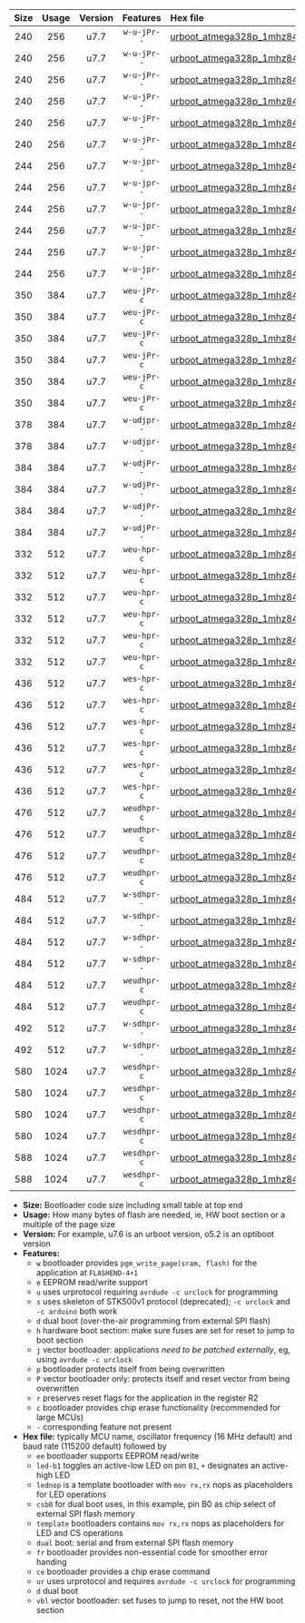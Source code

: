 |Size|Usage|Version|Features|Hex file|
|:-:|:-:|:-:|:-:|:--|
|240|256|u7.7|`w-u-jPr--`|[urboot_atmega328p_1mhz8432_9600bps_led+b1_ur_vbl.hex](https://raw.githubusercontent.com/stefanrueger/urboot.hex/main/mcus/atmega328p/fcpu_1mhz8432/9600_bps/urboot_atmega328p_1mhz8432_9600bps_led+b1_ur_vbl.hex)|
|240|256|u7.7|`w-u-jPr--`|[urboot_atmega328p_1mhz8432_9600bps_led+b5_ur_vbl.hex](https://raw.githubusercontent.com/stefanrueger/urboot.hex/main/mcus/atmega328p/fcpu_1mhz8432/9600_bps/urboot_atmega328p_1mhz8432_9600bps_led+b5_ur_vbl.hex)|
|240|256|u7.7|`w-u-jPr--`|[urboot_atmega328p_1mhz8432_9600bps_led+d5_ur_vbl.hex](https://raw.githubusercontent.com/stefanrueger/urboot.hex/main/mcus/atmega328p/fcpu_1mhz8432/9600_bps/urboot_atmega328p_1mhz8432_9600bps_led+d5_ur_vbl.hex)|
|240|256|u7.7|`w-u-jPr--`|[urboot_atmega328p_1mhz8432_9600bps_led-b1_ur_vbl.hex](https://raw.githubusercontent.com/stefanrueger/urboot.hex/main/mcus/atmega328p/fcpu_1mhz8432/9600_bps/urboot_atmega328p_1mhz8432_9600bps_led-b1_ur_vbl.hex)|
|240|256|u7.7|`w-u-jPr--`|[urboot_atmega328p_1mhz8432_9600bps_led-d5_ur_vbl.hex](https://raw.githubusercontent.com/stefanrueger/urboot.hex/main/mcus/atmega328p/fcpu_1mhz8432/9600_bps/urboot_atmega328p_1mhz8432_9600bps_led-d5_ur_vbl.hex)|
|240|256|u7.7|`w-u-jPr--`|[urboot_atmega328p_1mhz8432_9600bps_lednop_ur_vbl.hex](https://raw.githubusercontent.com/stefanrueger/urboot.hex/main/mcus/atmega328p/fcpu_1mhz8432/9600_bps/urboot_atmega328p_1mhz8432_9600bps_lednop_ur_vbl.hex)|
|244|256|u7.7|`w-u-jpr--`|[urboot_atmega328p_1mhz8432_9600bps_led+b1_fr_ur_vbl.hex](https://raw.githubusercontent.com/stefanrueger/urboot.hex/main/mcus/atmega328p/fcpu_1mhz8432/9600_bps/urboot_atmega328p_1mhz8432_9600bps_led+b1_fr_ur_vbl.hex)|
|244|256|u7.7|`w-u-jpr--`|[urboot_atmega328p_1mhz8432_9600bps_led+b5_fr_ur_vbl.hex](https://raw.githubusercontent.com/stefanrueger/urboot.hex/main/mcus/atmega328p/fcpu_1mhz8432/9600_bps/urboot_atmega328p_1mhz8432_9600bps_led+b5_fr_ur_vbl.hex)|
|244|256|u7.7|`w-u-jpr--`|[urboot_atmega328p_1mhz8432_9600bps_led+d5_fr_ur_vbl.hex](https://raw.githubusercontent.com/stefanrueger/urboot.hex/main/mcus/atmega328p/fcpu_1mhz8432/9600_bps/urboot_atmega328p_1mhz8432_9600bps_led+d5_fr_ur_vbl.hex)|
|244|256|u7.7|`w-u-jpr--`|[urboot_atmega328p_1mhz8432_9600bps_led-b1_fr_ur_vbl.hex](https://raw.githubusercontent.com/stefanrueger/urboot.hex/main/mcus/atmega328p/fcpu_1mhz8432/9600_bps/urboot_atmega328p_1mhz8432_9600bps_led-b1_fr_ur_vbl.hex)|
|244|256|u7.7|`w-u-jpr--`|[urboot_atmega328p_1mhz8432_9600bps_led-d5_fr_ur_vbl.hex](https://raw.githubusercontent.com/stefanrueger/urboot.hex/main/mcus/atmega328p/fcpu_1mhz8432/9600_bps/urboot_atmega328p_1mhz8432_9600bps_led-d5_fr_ur_vbl.hex)|
|244|256|u7.7|`w-u-jpr--`|[urboot_atmega328p_1mhz8432_9600bps_lednop_fr_ur_vbl.hex](https://raw.githubusercontent.com/stefanrueger/urboot.hex/main/mcus/atmega328p/fcpu_1mhz8432/9600_bps/urboot_atmega328p_1mhz8432_9600bps_lednop_fr_ur_vbl.hex)|
|350|384|u7.7|`weu-jPr-c`|[urboot_atmega328p_1mhz8432_9600bps_ee_led+b1_fr_ce_ur_vbl.hex](https://raw.githubusercontent.com/stefanrueger/urboot.hex/main/mcus/atmega328p/fcpu_1mhz8432/9600_bps/urboot_atmega328p_1mhz8432_9600bps_ee_led+b1_fr_ce_ur_vbl.hex)|
|350|384|u7.7|`weu-jPr-c`|[urboot_atmega328p_1mhz8432_9600bps_ee_led+b5_fr_ce_ur_vbl.hex](https://raw.githubusercontent.com/stefanrueger/urboot.hex/main/mcus/atmega328p/fcpu_1mhz8432/9600_bps/urboot_atmega328p_1mhz8432_9600bps_ee_led+b5_fr_ce_ur_vbl.hex)|
|350|384|u7.7|`weu-jPr-c`|[urboot_atmega328p_1mhz8432_9600bps_ee_led+d5_fr_ce_ur_vbl.hex](https://raw.githubusercontent.com/stefanrueger/urboot.hex/main/mcus/atmega328p/fcpu_1mhz8432/9600_bps/urboot_atmega328p_1mhz8432_9600bps_ee_led+d5_fr_ce_ur_vbl.hex)|
|350|384|u7.7|`weu-jPr-c`|[urboot_atmega328p_1mhz8432_9600bps_ee_led-b1_fr_ce_ur_vbl.hex](https://raw.githubusercontent.com/stefanrueger/urboot.hex/main/mcus/atmega328p/fcpu_1mhz8432/9600_bps/urboot_atmega328p_1mhz8432_9600bps_ee_led-b1_fr_ce_ur_vbl.hex)|
|350|384|u7.7|`weu-jPr-c`|[urboot_atmega328p_1mhz8432_9600bps_ee_led-d5_fr_ce_ur_vbl.hex](https://raw.githubusercontent.com/stefanrueger/urboot.hex/main/mcus/atmega328p/fcpu_1mhz8432/9600_bps/urboot_atmega328p_1mhz8432_9600bps_ee_led-d5_fr_ce_ur_vbl.hex)|
|350|384|u7.7|`weu-jPr-c`|[urboot_atmega328p_1mhz8432_9600bps_ee_lednop_fr_ce_ur_vbl.hex](https://raw.githubusercontent.com/stefanrueger/urboot.hex/main/mcus/atmega328p/fcpu_1mhz8432/9600_bps/urboot_atmega328p_1mhz8432_9600bps_ee_lednop_fr_ce_ur_vbl.hex)|
|378|384|u7.7|`w-udjpr--`|[urboot_atmega328p_1mhz8432_9600bps_led+b1_csd5_dual_ur_vbl.hex](https://raw.githubusercontent.com/stefanrueger/urboot.hex/main/mcus/atmega328p/fcpu_1mhz8432/9600_bps/urboot_atmega328p_1mhz8432_9600bps_led+b1_csd5_dual_ur_vbl.hex)|
|378|384|u7.7|`w-udjpr--`|[urboot_atmega328p_1mhz8432_9600bps_template_dual_ur_vbl.hex](https://raw.githubusercontent.com/stefanrueger/urboot.hex/main/mcus/atmega328p/fcpu_1mhz8432/9600_bps/urboot_atmega328p_1mhz8432_9600bps_template_dual_ur_vbl.hex)|
|384|384|u7.7|`w-udjPr--`|[urboot_atmega328p_1mhz8432_9600bps_led+b1_csb0_dual_ur_vbl.hex](https://raw.githubusercontent.com/stefanrueger/urboot.hex/main/mcus/atmega328p/fcpu_1mhz8432/9600_bps/urboot_atmega328p_1mhz8432_9600bps_led+b1_csb0_dual_ur_vbl.hex)|
|384|384|u7.7|`w-udjPr--`|[urboot_atmega328p_1mhz8432_9600bps_led+d5_csb0_dual_ur_vbl.hex](https://raw.githubusercontent.com/stefanrueger/urboot.hex/main/mcus/atmega328p/fcpu_1mhz8432/9600_bps/urboot_atmega328p_1mhz8432_9600bps_led+d5_csb0_dual_ur_vbl.hex)|
|384|384|u7.7|`w-udjPr--`|[urboot_atmega328p_1mhz8432_9600bps_led-b1_csb0_dual_ur_vbl.hex](https://raw.githubusercontent.com/stefanrueger/urboot.hex/main/mcus/atmega328p/fcpu_1mhz8432/9600_bps/urboot_atmega328p_1mhz8432_9600bps_led-b1_csb0_dual_ur_vbl.hex)|
|384|384|u7.7|`w-udjPr--`|[urboot_atmega328p_1mhz8432_9600bps_led-d5_csb0_dual_ur_vbl.hex](https://raw.githubusercontent.com/stefanrueger/urboot.hex/main/mcus/atmega328p/fcpu_1mhz8432/9600_bps/urboot_atmega328p_1mhz8432_9600bps_led-d5_csb0_dual_ur_vbl.hex)|
|332|512|u7.7|`weu-hpr-c`|[urboot_atmega328p_1mhz8432_9600bps_ee_led+b1_fr_ce_ur.hex](https://raw.githubusercontent.com/stefanrueger/urboot.hex/main/mcus/atmega328p/fcpu_1mhz8432/9600_bps/urboot_atmega328p_1mhz8432_9600bps_ee_led+b1_fr_ce_ur.hex)|
|332|512|u7.7|`weu-hpr-c`|[urboot_atmega328p_1mhz8432_9600bps_ee_led+b5_fr_ce_ur.hex](https://raw.githubusercontent.com/stefanrueger/urboot.hex/main/mcus/atmega328p/fcpu_1mhz8432/9600_bps/urboot_atmega328p_1mhz8432_9600bps_ee_led+b5_fr_ce_ur.hex)|
|332|512|u7.7|`weu-hpr-c`|[urboot_atmega328p_1mhz8432_9600bps_ee_led+d5_fr_ce_ur.hex](https://raw.githubusercontent.com/stefanrueger/urboot.hex/main/mcus/atmega328p/fcpu_1mhz8432/9600_bps/urboot_atmega328p_1mhz8432_9600bps_ee_led+d5_fr_ce_ur.hex)|
|332|512|u7.7|`weu-hpr-c`|[urboot_atmega328p_1mhz8432_9600bps_ee_led-b1_fr_ce_ur.hex](https://raw.githubusercontent.com/stefanrueger/urboot.hex/main/mcus/atmega328p/fcpu_1mhz8432/9600_bps/urboot_atmega328p_1mhz8432_9600bps_ee_led-b1_fr_ce_ur.hex)|
|332|512|u7.7|`weu-hpr-c`|[urboot_atmega328p_1mhz8432_9600bps_ee_led-d5_fr_ce_ur.hex](https://raw.githubusercontent.com/stefanrueger/urboot.hex/main/mcus/atmega328p/fcpu_1mhz8432/9600_bps/urboot_atmega328p_1mhz8432_9600bps_ee_led-d5_fr_ce_ur.hex)|
|332|512|u7.7|`weu-hpr-c`|[urboot_atmega328p_1mhz8432_9600bps_ee_lednop_fr_ce_ur.hex](https://raw.githubusercontent.com/stefanrueger/urboot.hex/main/mcus/atmega328p/fcpu_1mhz8432/9600_bps/urboot_atmega328p_1mhz8432_9600bps_ee_lednop_fr_ce_ur.hex)|
|436|512|u7.7|`wes-hpr-c`|[urboot_atmega328p_1mhz8432_9600bps_ee_led+b1_fr_ce.hex](https://raw.githubusercontent.com/stefanrueger/urboot.hex/main/mcus/atmega328p/fcpu_1mhz8432/9600_bps/urboot_atmega328p_1mhz8432_9600bps_ee_led+b1_fr_ce.hex)|
|436|512|u7.7|`wes-hpr-c`|[urboot_atmega328p_1mhz8432_9600bps_ee_led+b5_fr_ce.hex](https://raw.githubusercontent.com/stefanrueger/urboot.hex/main/mcus/atmega328p/fcpu_1mhz8432/9600_bps/urboot_atmega328p_1mhz8432_9600bps_ee_led+b5_fr_ce.hex)|
|436|512|u7.7|`wes-hpr-c`|[urboot_atmega328p_1mhz8432_9600bps_ee_led+d5_fr_ce.hex](https://raw.githubusercontent.com/stefanrueger/urboot.hex/main/mcus/atmega328p/fcpu_1mhz8432/9600_bps/urboot_atmega328p_1mhz8432_9600bps_ee_led+d5_fr_ce.hex)|
|436|512|u7.7|`wes-hpr-c`|[urboot_atmega328p_1mhz8432_9600bps_ee_led-b1_fr_ce.hex](https://raw.githubusercontent.com/stefanrueger/urboot.hex/main/mcus/atmega328p/fcpu_1mhz8432/9600_bps/urboot_atmega328p_1mhz8432_9600bps_ee_led-b1_fr_ce.hex)|
|436|512|u7.7|`wes-hpr-c`|[urboot_atmega328p_1mhz8432_9600bps_ee_led-d5_fr_ce.hex](https://raw.githubusercontent.com/stefanrueger/urboot.hex/main/mcus/atmega328p/fcpu_1mhz8432/9600_bps/urboot_atmega328p_1mhz8432_9600bps_ee_led-d5_fr_ce.hex)|
|436|512|u7.7|`wes-hpr-c`|[urboot_atmega328p_1mhz8432_9600bps_ee_lednop_fr_ce.hex](https://raw.githubusercontent.com/stefanrueger/urboot.hex/main/mcus/atmega328p/fcpu_1mhz8432/9600_bps/urboot_atmega328p_1mhz8432_9600bps_ee_lednop_fr_ce.hex)|
|476|512|u7.7|`weudhpr-c`|[urboot_atmega328p_1mhz8432_9600bps_ee_led+b1_csb0_dual_fr_ce_ur.hex](https://raw.githubusercontent.com/stefanrueger/urboot.hex/main/mcus/atmega328p/fcpu_1mhz8432/9600_bps/urboot_atmega328p_1mhz8432_9600bps_ee_led+b1_csb0_dual_fr_ce_ur.hex)|
|476|512|u7.7|`weudhpr-c`|[urboot_atmega328p_1mhz8432_9600bps_ee_led+d5_csb0_dual_fr_ce_ur.hex](https://raw.githubusercontent.com/stefanrueger/urboot.hex/main/mcus/atmega328p/fcpu_1mhz8432/9600_bps/urboot_atmega328p_1mhz8432_9600bps_ee_led+d5_csb0_dual_fr_ce_ur.hex)|
|476|512|u7.7|`weudhpr-c`|[urboot_atmega328p_1mhz8432_9600bps_ee_led-b1_csb0_dual_fr_ce_ur.hex](https://raw.githubusercontent.com/stefanrueger/urboot.hex/main/mcus/atmega328p/fcpu_1mhz8432/9600_bps/urboot_atmega328p_1mhz8432_9600bps_ee_led-b1_csb0_dual_fr_ce_ur.hex)|
|476|512|u7.7|`weudhpr-c`|[urboot_atmega328p_1mhz8432_9600bps_ee_led-d5_csb0_dual_fr_ce_ur.hex](https://raw.githubusercontent.com/stefanrueger/urboot.hex/main/mcus/atmega328p/fcpu_1mhz8432/9600_bps/urboot_atmega328p_1mhz8432_9600bps_ee_led-d5_csb0_dual_fr_ce_ur.hex)|
|484|512|u7.7|`w-sdhpr--`|[urboot_atmega328p_1mhz8432_9600bps_led+b1_csb0_dual_fr.hex](https://raw.githubusercontent.com/stefanrueger/urboot.hex/main/mcus/atmega328p/fcpu_1mhz8432/9600_bps/urboot_atmega328p_1mhz8432_9600bps_led+b1_csb0_dual_fr.hex)|
|484|512|u7.7|`w-sdhpr--`|[urboot_atmega328p_1mhz8432_9600bps_led+d5_csb0_dual_fr.hex](https://raw.githubusercontent.com/stefanrueger/urboot.hex/main/mcus/atmega328p/fcpu_1mhz8432/9600_bps/urboot_atmega328p_1mhz8432_9600bps_led+d5_csb0_dual_fr.hex)|
|484|512|u7.7|`w-sdhpr--`|[urboot_atmega328p_1mhz8432_9600bps_led-b1_csb0_dual_fr.hex](https://raw.githubusercontent.com/stefanrueger/urboot.hex/main/mcus/atmega328p/fcpu_1mhz8432/9600_bps/urboot_atmega328p_1mhz8432_9600bps_led-b1_csb0_dual_fr.hex)|
|484|512|u7.7|`w-sdhpr--`|[urboot_atmega328p_1mhz8432_9600bps_led-d5_csb0_dual_fr.hex](https://raw.githubusercontent.com/stefanrueger/urboot.hex/main/mcus/atmega328p/fcpu_1mhz8432/9600_bps/urboot_atmega328p_1mhz8432_9600bps_led-d5_csb0_dual_fr.hex)|
|484|512|u7.7|`weudhpr-c`|[urboot_atmega328p_1mhz8432_9600bps_ee_led+b1_csd5_dual_fr_ce_ur.hex](https://raw.githubusercontent.com/stefanrueger/urboot.hex/main/mcus/atmega328p/fcpu_1mhz8432/9600_bps/urboot_atmega328p_1mhz8432_9600bps_ee_led+b1_csd5_dual_fr_ce_ur.hex)|
|484|512|u7.7|`weudhpr-c`|[urboot_atmega328p_1mhz8432_9600bps_ee_template_dual_fr_ce_ur.hex](https://raw.githubusercontent.com/stefanrueger/urboot.hex/main/mcus/atmega328p/fcpu_1mhz8432/9600_bps/urboot_atmega328p_1mhz8432_9600bps_ee_template_dual_fr_ce_ur.hex)|
|492|512|u7.7|`w-sdhpr--`|[urboot_atmega328p_1mhz8432_9600bps_led+b1_csd5_dual_fr.hex](https://raw.githubusercontent.com/stefanrueger/urboot.hex/main/mcus/atmega328p/fcpu_1mhz8432/9600_bps/urboot_atmega328p_1mhz8432_9600bps_led+b1_csd5_dual_fr.hex)|
|492|512|u7.7|`w-sdhpr--`|[urboot_atmega328p_1mhz8432_9600bps_template_dual_fr.hex](https://raw.githubusercontent.com/stefanrueger/urboot.hex/main/mcus/atmega328p/fcpu_1mhz8432/9600_bps/urboot_atmega328p_1mhz8432_9600bps_template_dual_fr.hex)|
|580|1024|u7.7|`wesdhpr-c`|[urboot_atmega328p_1mhz8432_9600bps_ee_led+b1_csb0_dual_fr_ce.hex](https://raw.githubusercontent.com/stefanrueger/urboot.hex/main/mcus/atmega328p/fcpu_1mhz8432/9600_bps/urboot_atmega328p_1mhz8432_9600bps_ee_led+b1_csb0_dual_fr_ce.hex)|
|580|1024|u7.7|`wesdhpr-c`|[urboot_atmega328p_1mhz8432_9600bps_ee_led+d5_csb0_dual_fr_ce.hex](https://raw.githubusercontent.com/stefanrueger/urboot.hex/main/mcus/atmega328p/fcpu_1mhz8432/9600_bps/urboot_atmega328p_1mhz8432_9600bps_ee_led+d5_csb0_dual_fr_ce.hex)|
|580|1024|u7.7|`wesdhpr-c`|[urboot_atmega328p_1mhz8432_9600bps_ee_led-b1_csb0_dual_fr_ce.hex](https://raw.githubusercontent.com/stefanrueger/urboot.hex/main/mcus/atmega328p/fcpu_1mhz8432/9600_bps/urboot_atmega328p_1mhz8432_9600bps_ee_led-b1_csb0_dual_fr_ce.hex)|
|580|1024|u7.7|`wesdhpr-c`|[urboot_atmega328p_1mhz8432_9600bps_ee_led-d5_csb0_dual_fr_ce.hex](https://raw.githubusercontent.com/stefanrueger/urboot.hex/main/mcus/atmega328p/fcpu_1mhz8432/9600_bps/urboot_atmega328p_1mhz8432_9600bps_ee_led-d5_csb0_dual_fr_ce.hex)|
|588|1024|u7.7|`wesdhpr-c`|[urboot_atmega328p_1mhz8432_9600bps_ee_led+b1_csd5_dual_fr_ce.hex](https://raw.githubusercontent.com/stefanrueger/urboot.hex/main/mcus/atmega328p/fcpu_1mhz8432/9600_bps/urboot_atmega328p_1mhz8432_9600bps_ee_led+b1_csd5_dual_fr_ce.hex)|
|588|1024|u7.7|`wesdhpr-c`|[urboot_atmega328p_1mhz8432_9600bps_ee_template_dual_fr_ce.hex](https://raw.githubusercontent.com/stefanrueger/urboot.hex/main/mcus/atmega328p/fcpu_1mhz8432/9600_bps/urboot_atmega328p_1mhz8432_9600bps_ee_template_dual_fr_ce.hex)|

- **Size:** Bootloader code size including small table at top end
- **Usage:** How many bytes of flash are needed, ie, HW boot section or a multiple of the page size
- **Version:** For example, u7.6 is an urboot version, o5.2 is an optiboot version
- **Features:**
  + `w` bootloader provides `pgm_write_page(sram, flash)` for the application at `FLASHEND-4+1`
  + `e` EEPROM read/write support
  + `u` uses urprotocol requiring `avrdude -c urclock` for programming
  + `s` uses skeleton of STK500v1 protocol (deprecated); `-c urclock` and `-c arduino` both work
  + `d` dual boot (over-the-air programming from external SPI flash)
  + `h` hardware boot section: make sure fuses are set for reset to jump to boot section
  + `j` vector bootloader: applications *need to be patched externally*, eg, using `avrdude -c urclock`
  + `p` bootloader protects itself from being overwritten
  + `P` vector bootloader only: protects itself and reset vector from being overwritten
  + `r` preserves reset flags for the application in the register R2
  + `c` bootloader provides chip erase functionality (recommended for large MCUs)
  + `-` corresponding feature not present
- **Hex file:** typically MCU name, oscillator frequency (16 MHz default) and baud rate (115200 default) followed by
  + `ee` bootloader supports EEPROM read/write
  + `led-b1` toggles an active-low LED on pin `B1`, `+` designates an active-high LED
  + `lednop` is a template bootloader with `mov rx,rx` nops as placeholders for LED operations
  + `csb0` for dual boot uses, in this example, pin B0 as chip select of external SPI flash memory
  + `template` bootloaders contains `mov rx,rx` nops as placeholders for LED and CS operations
  + `dual` boot: serial and from external SPI flash memory
  + `fr` bootloader provides non-essential code for smoother error handing
  + `ce` bootloader provides a chip erase command
  + `ur` uses urprotocol and requires `avrdude -c urclock` for programming
  + `d` dual boot
  + `vbl` vector bootloader: set fuses to jump to reset, not the HW boot section
